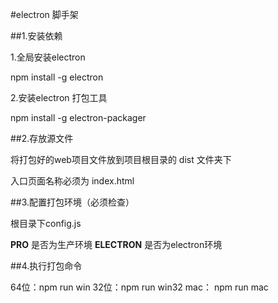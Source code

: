 #electron 脚手架

##1.安装依赖

1.全局安装electron

  npm install -g electron

2.安装electron 打包工具

  npm install -g electron-packager

##2.存放源文件

  将打包好的web项目文件放到项目根目录的 dist 文件夹下

  入口页面名称必须为 index.html

##3.配置打包环境（必须检查）

  根目录下config.js

  __PRO__  是否为生产环境
  __ELECTRON__  是否为electron环境

##4.执行打包命令

  64位：npm run win
  32位：npm run win32
  mac： npm run mac

